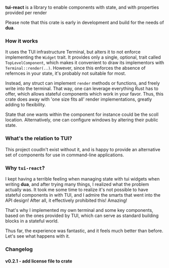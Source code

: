 **tui-react** is a library to enable components with state, and with properties provided per render

Please note that this crate is early in development and build for the needs of **dua**.

### How it works

It uses the TUI infrastructure Terminal, but alters it to not enforce implementing the `Widget` trait. 
It provides only a single, optional, trait called `TopLevelComponent`, which makes it convenient to
draw its implementors with `Terminal::render(..)`. However, since this enforces the absence of
refernces in your state, it's probably not suitable for most.

Instead, any struct can implement `render` methods or functions, and freely write into the terminal.
That way, one can leverage everything Rust has to offer, which allows stateful components which
work in your favor. Thus, this crate does away with 'one size fits all' render implementations,
greatly adding to flexibility.

State that one wants within the component for instance could be the scoll location. Alternatively,
one can configure windows by altering their public state.

### What's the relation to TUI?

This project coudln't exist without it, and is happy to provide an alternative set of components
for use in command-line applications.


### Why `tui-react`?

I kept having a terrible feeling when managing state with tui widgets when writing **dua**, and
after trying many things, I realized what the problem actually was. It took me some time to
realize it's not possible to have stateful components in with TUI, and I admire the smarts
that went into the API design! After all, it effectively prohibited this! Amazing!

That's why I implemented my own terminal and some key components, based on the ones provided
by TUI, which can serve as standard building blocks in a stateful world.

Thus far, the experience was fantastic, and it feels much better than before. Let's see what
happens with it.

### Changelog

#### v0.2.1 - add license file to crate